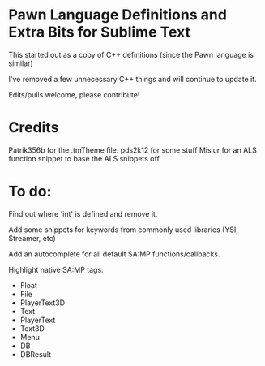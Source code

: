 # Pawn Language Definitions and Extra Bits for Sublime Text

This started out as a copy of C++ definitions (since the Pawn language is similar)

I've removed a few unnecessary C++ things and will continue to update it.

Edits/pulls welcome, please contribute!


# Credits

Patrik356b for the .tmTheme file.
pds2k12 for some stuff
Misiur for an ALS function snippet to base the ALS snippets off


# To do:

Find out where 'int' is defined and remove it.

Add some snippets for keywords from commonly used libraries (YSI, Streamer, etc)

Add an autocomplete for all default SA:MP functions/callbacks.

Highlight native SA:MP tags:
- Float
- File
- PlayerText3D
- Text
- PlayerText
- Text3D
- Menu
- DB
- DBResult
